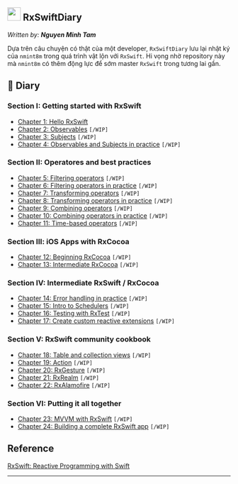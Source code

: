 ## <img src="https://github.com/nmint8m/rxswiftdiary/blob/master/Image/img-rx.png" height ="30"> RxSwiftDiary

*Written by: __Nguyen Minh Tam__*

Dựa trên câu chuyện có thật của một developer, `RxSwiftDiary` lưu lại nhật ký của `nmint8m` trong quá trình vật lộn với `RxSwift`. Hi vọng nhờ repository này mà `nmint8m` có thêm động lực để sớm master `RxSwift` trong tương lai gần.

## 📝 Diary

### Section I: Getting started with RxSwift

- [Chapter 1: Hello RxSwift][Chapter 1]
- [Chapter 2: Observables][Chapter 2] `[/WIP]`
- [Chapter 3: Subjects][Chapter 3] `[/WIP]`
- [Chapter 4: Observables and Subjects in practice]() `[/WIP]`

### Section II: Operatores and best practices

- [Chapter 5: Filtering operators]() `[/WIP]`
- [Chapter 6: Filtering operators in practice]() `[/WIP]`
- [Chapter 7: Transforming operators]() `[/WIP]`
- [Chapter 8: Transforming operators in practice]() `[/WIP]`
- [Chapter 9: Combining operators]() `[/WIP]`
- [Chapter 10: Combining operators in practice]() `[/WIP]`
- [Chapter 11: Time-based operators]() `[/WIP]`

### Section III: iOS Apps with RxCocoa

- [Chapter 12: Beginning RxCocoa]() `[/WIP]`
- [Chapter 13: Intermediate RxCocoa]() `[/WIP]`

### Section IV: Intermediate RxSwift / RxCocoa

- [Chapter 14: Error handling in practice]() `[/WIP]`
- [Chapter 15: Intro to Schedulers]() `[/WIP]`
- [Chapter 16: Testing with RxTest]() `[/WIP]`
- [Chapter 17: Create custom reactive extensions]() `[/WIP]`

### Section V: RxSwift community cookbook

- [Chapter 18: Table and collection views]() `[/WIP]`
- [Chapter 19: Action]() `[/WIP]`
- [Chapter 20: RxGesture]() `[/WIP]`
- [Chapter 21: RxRealm]() `[/WIP]`
- [Chapter 22: RxAlamofire]() `[/WIP]`

### Section VI: Putting it all together

- [Chapter 23: MVVM with RxSwift]() `[/WIP]`
- [Chapter 24: Building a complete RxSwift app]() `[/WIP]`

## Reference

[RxSwift: Reactive Programming with Swift][Reference 1] 

---

[RxSwift Logo]: https://github.com/nmint8m/rxswiftdiary/blob/master/Image/img-rx.png=50x "RxSwift Logo"

[Chapter 1]: https://github.com/nmint8m/rxswiftdiary/blob/master/Diary/Section1-Chapter1.md "Hello RxSwift"
[Chapter 2]: https://github.com/nmint8m/rxswiftdiary/blob/master/Diary/Section1-Chapter2.md "Observables"
[Chapter 3]: https://github.com/nmint8m/rxswiftdiary/blob/master/Diary/Section1-Chapter3.md "Subjects"

[Reference 1]: https://store.raywenderlich.com/products/rxswift "RxSwift: Reactive Programming with Swift"